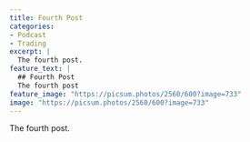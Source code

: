 ```yaml
---
title: Fourth Post
categories:
- Podcast
- Trading
excerpt: |
  The fourth post.
feature_text: |
  ## Fourth Post
  The fourth post
feature_image: "https://picsum.photos/2560/600?image=733"
image: "https://picsum.photos/2560/600?image=733"
---
```


<p>The fourth post.